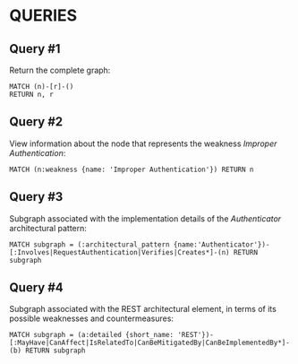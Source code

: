 # QUERIES

## Query #1

Return the complete graph:

    MATCH (n)-[r]-()
    RETURN n, r

## Query #2

View information about the node that represents the weakness *Improper Authentication*:

    MATCH (n:weakness {name: 'Improper Authentication'}) RETURN n

## Query #3

Subgraph associated with the implementation details of the *Authenticator* architectural pattern:

    MATCH subgraph = (:architectural_pattern {name:'Authenticator'})-[:Involves|RequestAuthentication|Verifies|Creates*]-(n) RETURN subgraph

## Query #4

Subgraph associated with the REST architectural element, in terms of its possible weaknesses and countermeasures:

    MATCH subgraph = (a:detailed {short_name: 'REST'})-[:MayHave|CanAffect|IsRelatedTo|CanBeMitigatedBy|CanBeImplementedBy*]-(b) RETURN subgraph